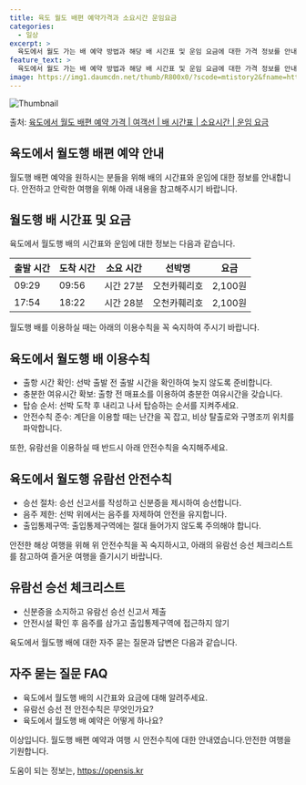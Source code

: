 ```yaml
---
title: 육도 월도 배편 예약가격과 소요시간 운임요금
categories:
  - 일상
excerpt: >
  육도에서 월도 가는 배 예약 방법과 해당 배 시간표 및 운임 요금에 대한 가격 정보를 안내 드리겠습니다. 안전하고 재밋는 월도행 여행을 위해 아래 정보 참고하시기 바랍니다. 월도행 배편 예약하기 👈 클릭육도에서 월도행 배 시간표출발 시간도착 시간소요 시간선박명요금09:2909:560시간 27분오천카훼리호2,100원17:5418:220시간 28분오천카훼리호2,100원월도행 배편 예약하기 👈 클릭육도에서 월도행 여객선 탑승 시 이용수칙육도에서 월도행 배를 이용할 때는 다음과 같은 이용수칙을 준수해주세요. 1. 출항 시간 확인 배 출항 시간을 꼭 확인해야 합니다. 내용: 선박 출항 전 출발 시간을 확인하여 늦지 않도록 준비합니다. 2. 충분한 여유시간 확보 내용: 혼잡을 피하고자 출항 전 매표소를 이용하여 충..
feature_text: >
  육도에서 월도 가는 배 예약 방법과 해당 배 시간표 및 운임 요금에 대한 가격 정보를 안내 드리겠습니다. 안전하고 재밋는 월도행 여행을 위해 아래 정보 참고하시기 바랍니다. 월도행 배편 예약하기 👈 클릭육도에서 월도행 배 시간표출발 시간도착 시간소요 시간선박명요금09:2909:560시간 27분오천카훼리호2,100원17:5418:220시간 28분오천카훼리호2,100원월도행 배편 예약하기 👈 클릭육도에서 월도행 여객선 탑승 시 이용수칙육도에서 월도행 배를 이용할 때는 다음과 같은 이용수칙을 준수해주세요. 1. 출항 시간 확인 배 출항 시간을 꼭 확인해야 합니다. 내용: 선박 출항 전 출발 시간을 확인하여 늦지 않도록 준비합니다. 2. 충분한 여유시간 확보 내용: 혼잡을 피하고자 출항 전 매표소를 이용하여 충..
image: https://img1.daumcdn.net/thumb/R800x0/?scode=mtistory2&fname=https%3A%2F%2Fblog.kakaocdn.net%2Fdn%2FegdIFS%2FbtsHBQhzXkU%2FOdAMENknLZQBGyqaFgeS60%2Fimg.webp
---
```


![Thumbnail](https://img1.daumcdn.net/thumb/R800x0/?scode=mtistory2&fname=https%3A%2F%2Fblog.kakaocdn.net%2Fdn%2FegdIFS%2FbtsHBQhzXkU%2FOdAMENknLZQBGyqaFgeS60%2Fimg.webp)

<p>출처: <a href="https://opensis.kr/entry/%EC%9C%A1%EB%8F%84%EC%97%90%EC%84%9C-%EC%9B%94%EB%8F%84-%EB%B0%B0%ED%8E%B8-%EC%98%88%EC%95%BD-%EA%B0%80%EA%B2%A9-%EC%97%AC%EA%B0%9D%EC%84%A0-%EB%B0%B0-%EC%8B%9C%EA%B0%84%ED%91%9C-%EC%86%8C%EC%9A%94%EC%8B%9C%EA%B0%84-%EC%9A%B4%EC%9E%84-%EC%9A%94%EA%B8%88" rel="dofollow">육도에서 월도 배편 예약 가격 | 여객선 | 배 시간표 | 소요시간 | 운임 요금</a> </p>

## 육도에서 월도행 배편 예약 안내

월도행 배편 예약을 원하시는 분들을 위해 배의 시간표와 운임에 대한 정보를 안내합니다. 안전하고 안락한 여행을 위해 아래 내용을 참고해주시기
바랍니다.

## 월도행 배 시간표 및 요금

육도에서 월도행 배의 시간표와 운임에 대한 정보는 다음과 같습니다.

**출발 시간** | **도착 시간** | **소요 시간** | **선박명** | **요금**  
---|---|---|---|---  
09:29 | 09:56 | 시간 27분 | 오천카훼리호 | 2,100원  
17:54 | 18:22 | 시간 28분 | 오천카훼리호 | 2,100원  
  
월도행 배를 이용하실 때는 아래의 이용수칙을 꼭 숙지하여 주시기 바랍니다.

## 육도에서 월도행 배 이용수칙

  * 출항 시간 확인: 선박 출발 전 출발 시간을 확인하여 늦지 않도록 준비합니다.
  * 충분한 여유시간 확보: 출항 전 매표소를 이용하여 충분한 여유시간을 갖습니다.
  * 탑승 순서: 선박 도착 후 내리고 나서 탑승하는 순서를 지켜주세요.
  * 안전수칙 준수: 계단을 이용할 때는 난간을 꼭 잡고, 비상 탈출로와 구명조끼 위치를 파악합니다.

또한, 유람선을 이용하실 때 반드시 아래 안전수칙을 숙지해주세요.

## 육도에서 월도행 유람선 안전수칙

  * 승선 절차: 승선 신고서를 작성하고 신분증을 제시하여 승선합니다.
  * 음주 제한: 선박 위에서는 음주를 자제하여 안전을 유지합니다.
  * 출입통제구역: 출입통제구역에는 절대 들어가지 않도록 주의해야 합니다.

안전한 해상 여행을 위해 위 안전수칙을 꼭 숙지하시고, 아래의 유람선 승선 체크리스트를 참고하여 즐거운 여행을 즐기시기 바랍니다.

## 유람선 승선 체크리스트

  * 신분증을 소지하고 유람선 승선 신고서 제출
  * 안전시설 확인 후 음주를 삼가고 출입통제구역에 접근하지 않기

육도에서 월도행 배에 대한 자주 묻는 질문과 답변은 다음과 같습니다.

## 자주 묻는 질문 FAQ

  * 육도에서 월도행 배의 시간표와 요금에 대해 알려주세요.
  * 유람선 승선 전 안전수칙은 무엇인가요?
  * 육도에서 월도행 배 예약은 어떻게 하나요?

이상입니다. 월도행 배편 예약과 여행 시 안전수칙에 대한 안내였습니다.안전한 여행을 기원합니다.

 

도움이 되는 정보는, <a href="https://opensis.kr" rel="dofollow">https://opensis.kr</a>


